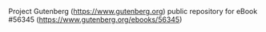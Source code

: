 Project Gutenberg (https://www.gutenberg.org) public repository for
eBook #56345 (https://www.gutenberg.org/ebooks/56345)
